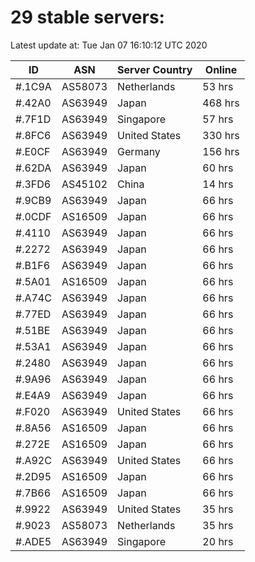 # 29 stable servers:

Latest update at: Tue Jan 07 16:10:12 UTC 2020

| ID | ASN | Server Country | Online |
| -- | --- | -------------- | ------ |
| #.1C9A | AS58073 | Netherlands | 53 hrs |
| #.42A0 | AS63949 | Japan | 468 hrs |
| #.7F1D | AS63949 | Singapore | 57 hrs |
| #.8FC6 | AS63949 | United States | 330 hrs |
| #.E0CF | AS63949 | Germany | 156 hrs |
| #.62DA | AS63949 | Japan | 60 hrs |
| #.3FD6 | AS45102 | China | 14 hrs |
| #.9CB9 | AS63949 | Japan | 66 hrs |
| #.0CDF | AS16509 | Japan | 66 hrs |
| #.4110 | AS63949 | Japan | 66 hrs |
| #.2272 | AS63949 | Japan | 66 hrs |
| #.B1F6 | AS63949 | Japan | 66 hrs |
| #.5A01 | AS16509 | Japan | 66 hrs |
| #.A74C | AS63949 | Japan | 66 hrs |
| #.77ED | AS63949 | Japan | 66 hrs |
| #.51BE | AS63949 | Japan | 66 hrs |
| #.53A1 | AS63949 | Japan | 66 hrs |
| #.2480 | AS63949 | Japan | 66 hrs |
| #.9A96 | AS63949 | Japan | 66 hrs |
| #.E4A9 | AS63949 | Japan | 66 hrs |
| #.F020 | AS63949 | United States | 66 hrs |
| #.8A56 | AS16509 | Japan | 66 hrs |
| #.272E | AS16509 | Japan | 66 hrs |
| #.A92C | AS63949 | United States | 66 hrs |
| #.2D95 | AS16509 | Japan | 66 hrs |
| #.7B66 | AS16509 | Japan | 66 hrs |
| #.9922 | AS63949 | United States | 35 hrs |
| #.9023 | AS58073 | Netherlands | 35 hrs |
| #.ADE5 | AS63949 | Singapore | 20 hrs |

